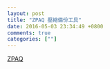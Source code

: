 ```yaml
---
layout: post
title: "ZPAQ 壓縮備份工具"
date: 2016-05-03 23:34:49 +0800
comments: true
categories: [""]
---
```



<!-- more -->


[ZPAQ]

[ZPAQ]:http://mattmahoney.net/dc/zpaq.html